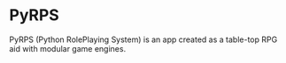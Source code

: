 # PyRPS

PyRPS (Python RolePlaying System) is an app created as a table-top RPG aid with modular game engines.
